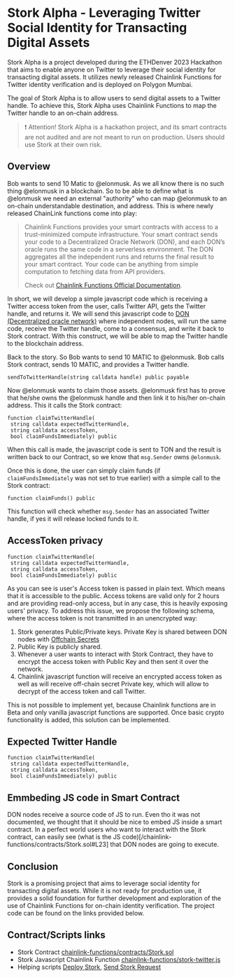 # Stork Alpha - Leveraging Twitter Social Identity for Transacting Digital Assets

Stork Alpha is a project developed during the ETHDenver 2023 Hackathon that aims to enable anyone on Twitter to leverage their social identity for transacting digital assets. It utilizes newly released Chainlink Functions for Twitter identity verification and is deployed on Polygon Mumbai.

The goal of Stork Alpha is to allow users to send digital assets to a Twitter handle. To achieve this, Stork Alpha uses Chainlink Functions to map the Twitter handle to an on-chain address.

> :exclamation: Attention! Stork Alpha is a hackathon project, and its smart contracts are not audited and are not meant to run on production. Users should use Stork at their own risk.

## Overview

Bob wants to send 10 Matic to @elonmusk. As we all know there is no such thing @elonmusk in a blockchain. So to be able to define what is @elonmusk we need an external "authority" who can map @elonmusk to an on-chain understandable destination, and address. This is where newly released ChainLink functions come into play:

> Chainlink Functions provides your smart contracts with access to a trust-minimized compute infrastructure. Your smart contract sends your code to a Decentralized Oracle Network (DON), and each DON’s oracle runs the same code in a serverless environment. The DON aggregates all the independent runs and returns the final result to your smart contract. Your code can be anything from simple computation to fetching data from API providers. 
> 
> Check out [Chainlink Functions Official Documentation](https://docs.chain.link/chainlink-functions).


In short, we will develop a simple javascript code which is receiving a Twitter access token from the user, calls Twitter API, gets the Twitter handle, and returns it. We will send this javascript code to [DON (Decentralized oracle network)](https://docs.chain.link/chainlink-functions/resources/concepts/) where independent nodes, will run the same code, receive the Twitter handle, come to a consensus, and write it back to Stork contract. With this construct, we will be able to map the Twitter handle to the blockchain address.

Back to the story. So Bob wants to send 10 MATIC to @elonmusk. Bob calls Stork contract, sends 10 MATIC, and provides a Twitter handle.

```
sendToTwitterHandle(string calldata handle) public payable
```

Now @elonmusk wants to claim those assets. @elonmusk first has to prove that he/she owns the @elonmusk handle and then link it to his/her on-chain address. This it calls the Stork contract:

```
function claimTwitterHandle(
 string calldata expectedTwitterHandle,
 string calldata accessToken,
 bool claimFundsImmediately) public
```

When this call is made, the javascript code is sent to TON and the result is written back to our Contract, so we know that `msg.Sender` owns `@elonmusk`.

Once this is done, the user can simply claim funds (if `claimFundsImmediately` was not set to true earlier) with a simple call to the Stork contract:

```
function claimFunds() public
```

This function will check whether `msg.Sender` has an associated Twitter handle, if yes it will release locked funds to it.


## AccessToken privacy

```
function claimTwitterHandle(
 string calldata expectedTwitterHandle,
 string calldata accessToken,
 bool claimFundsImmediately) public
```

As you can see is user's Access token is passed in plain text. Which means that it is accessible to the public. Access tokens are valid only for 2 hours and are providing read-only access, but in any case, this is heavily exposing users' privacy. To address this issue, we propose the following schema, where the access token is not transmitted in an unencrypted way:

1. Stork generates Public/Private keys. Private Key is shared between DON nodes with [Offchain Secrets](https://docs.chain.link/chainlink-functions/tutorials/api-use-secrets-offchain)
2. Public Key is publicly shared.
3. Whenever a user wants to interact with Stork Contract, they have to encrypt the access token with Public Key and then sent it over the network.
4. Chainlink javascript function will receive an encrypted access token as well as will receive off-chain secret Private key, which will allow to decrypt of the access token and call Twitter.

This is not possible to implement yet, because Chainlink functions are in Beta and only vanilla javascript functions are supported. Once basic crypto functionality is added, this solution can be implemented.

## Expected Twitter Handle

```
function claimTwitterHandle(
 string calldata expectedTwitterHandle,
 string calldata accessToken,
 bool claimFundsImmediately) public
```

## Emmbeding JS code in Smart Contract
DON nodes receive a source code of JS to run. Even tho it was not documented, we thought that it should be nice to embed JS inside a smart contract. In a perfect world users who want to interact with the Stork contract, can easily see (what is the JS code)[/chainlink-functions/contracts/Stork.sol#L23] that DON nodes are going to execute.

## Conclusion

Stork is a promising project that aims to leverage social identity for transacting digital assets. While it is not ready for production use, it provides a solid foundation for further development and exploration of the use of Chainlink Functions for on-chain identity verification. The project code can be found on the links provided below.

## Contract/Scripts links

- Stork Contract [chainlink-functions/contracts/Stork.sol](/chainlink-functions/contracts/Stork.sol)
- Stork Javascript Chainlink Function [chainlink-functions/stork-twitter.js](/chainlink-functions/stork-twitter.js)
- Helping scripts [Deploy Stork](/chainlink-functions/tasks/Functions-client/deployClient.js#L54), [Send Stork Request](/chainlink-functions/tasks/Functions-client/request.js#L220)